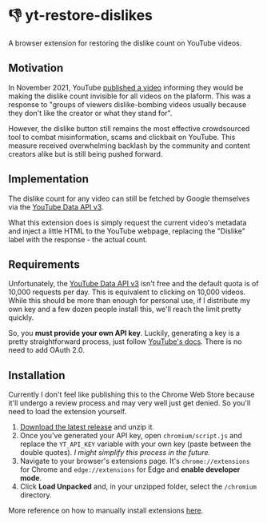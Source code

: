 # 👎 yt-restore-dislikes

A browser extension for restoring the dislike count on YouTube videos.

## Motivation

In November 2021, YouTube [published a video](https://www.youtube.com/watch?v=kxOuG8jMIgI) informing they would be making the dislike count invisible for all videos on the plaform. This was a response to "groups of viewers dislike-bombing videos usually because they don't like the creator or what they stand for".

However, the dislike button still remains the most effective crowdsourced tool to combat misinformation, scams and clickbait on YouTube. This measure received overwhelming backlash by the community and content creators alike but is still being pushed forward.

## Implementation

The dislike count for any video can still be fetched by Google themselves via the [YouTube Data API v3](https://developers.google.com/youtube/v3).

What this extension does is simply request the current video's metadata and inject a little HTML to the YouTube webpage, replacing the "Dislike" label with the response - the actual count.

## Requirements

Unfortunately, the [YouTube Data API v3](https://developers.google.com/youtube/v3) isn't free and the default quota is of 10,000 requests per day. This is equivalent to clicking on 10,000 videos. While this should be more than enough for personal use, if I distribute my own key and a few dozen people install this, we'll reach the limit pretty quickly.

So, you **must provide your own API key**. Luckily, generating a key is a pretty straightforward process, just follow [YouTube's docs](https://developers.google.com/youtube/v3/getting-started#before-you-start). There is no need to add OAuth 2.0.

## Installation

Currently I don't feel like publishing this to the Chrome Web Store because it'll undergo a review process and may very well just get denied. So you'll need to load the extension yourself.

1. [Download the latest release](https://github.com/aquelemiguel/yt-restore-dislikes/releases/latest) and unzip it.
2. Once you've generated your API key, open `chromium/script.js` and replace the `YT_API_KEY` variable with your own key (paste between the double quotes). _I might simplify this process in the future._
3. Navigate to your browser's extensions page. It's `chrome://extensions` for Chrome and `edge://extensions` for Edge and **enable developer mode**.
4. Click **Load Unpacked** and, in your unzipped folder, select the `/chromium` directory.

More reference on how to manually install extensions [here](https://developer.chrome.com/docs/extensions/mv3/getstarted/#manifest).
